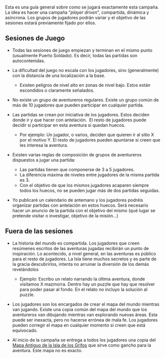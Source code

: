 Esta es una guía general sobre como se jugará exactamente esta campaña. La idea es hacer una campaña "_player driven_", compartida, dinámica y asíncrona. Los grupos de jugadores podrán variar y el objetivo de las sesiones estará previamente fijado por ellos.

## Sesiones de Juego

- Todas las sesiones de juego empiezan y terminan en el mismo punto (usualmente Puerto Soldado). Es decir, todas las partidas son autocontenidas.

- La dificultad del juego no escala con los jugadores, sino (generalmente) con la distancia de una localización a la base.
  - Existen peligros de nivel alto en zonas de nivel bajo. Estos están escondidos o claramente señalados.

- No existe un grupo de aventureros regulares. Existe un grupo común de más de 10 jugadores que pueden participar en cualquier partida.

- Las partidas se crean por iniciativa de los jugadores. Estos deciden donde ir y que hacer con antelación.  El resto de jugadores puede decidir si participar en esta aventura si quedan huecos.
  - Por ejemplo: Un jugador, o varios, deciden que quieren ir al sitio X por el motivo Y. El resto de jugadores pueden apuntarse si creen que les interesa la aventura.

- Existen varias reglas de composición de grupos de aventureros dispuestos a jugar una partida:
  - Las partidas tienen que componerse de 3 a 5 jugadores.
  - La diferencia máxima de niveles entre jugadores de la misma partida es 3.
  - Con el objetivo de que los mismos jugadores acaparen siempre todos los huecos, no se pueden jugar más de dos partidas seguidas.

- Yo publicaré un calendario de antemano y los jugadores podréis organizar partidas con antelación en estos huecos. Será necesario hacer un anuncio de la partida con el objetivo del mismo (qué lugar se pretende visitar o investigar, objetivo de la misión...)

## Fuera de las sesiones

- La historia del mundo es compartida. Los jugadores que creen resúmenes escritos de las aventuras jugadas recibirán un punto de inspiración. Lo acontecido, a nivel general, en las aventuras es público para el resto de jugadores. La Isla tiene muchos secretos y es parte de la gracia descubrirlos, intenta no arruinar la diversión de los demás revelándolos
  - Ejemplo: Escribo un relato narrando la última aventura, donde visitamos X mazmorra. Dentro hay un puzzle que hay que resolver para poder pasar al fondo. En el relato no incluyo la solución al puzzle.

- Los jugadores son los encargados de crear el mapa del mundo mientras van jugando. Existe una copia común del mapa del mundo que los aventureros van dibujando mientras van explorando nuevas áreas. Esta puede ser inexacta, pero no hacerse errónea de mala fe. Los jugadores pueden corregir el mapa en cualquier momento si creen que está equivocado.

- Al inicio de la campaña se entrega a todos los jugadores una copia del  [Mapa Antiguo de la Isla de los Grifos](Lo_que_saben_los_personajes.md) que sirve como gancho para la aventura. Este mapa no es exacto.